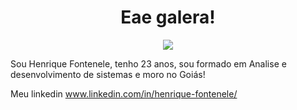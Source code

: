 <h1 align="center">Eae galera!</h1>

<div align="center">
 <img src="https://i.imgur.com/MAMdnKs.gif" />
</div>

Sou Henrique Fontenele, tenho 23 anos, sou formado em Analise e desenvolvimento de sistemas e moro no Goiás! 

Meu linkedin www.linkedin.com/in/henrique-fontenele/
